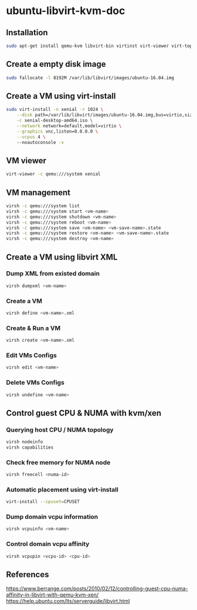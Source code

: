 # ubuntu-libvirt-kvm-doc

## Installation
```bash
sudo apt-get install qemu-kvm libvirt-bin virtinst virt-viewer virt-top
```

## Create a empty disk image
```bash
sudo fallocate -l 8192M /var/lib/libvirt/images/ubuntu-16.04.img
```

## Create a VM using virt-install
```bash
sudo virt-install -n xenial -r 1024 \
    --disk path=/var/lib/libvirt/images/ubuntu-16.04.img,bus=virtio,size=4 \
    -c xenial-desktop-amd64.iso \
    --network network=default,model=virtio \
    --graphics vnc,listen=0.0.0.0 \
    --vcpus 4 \ 
    --noautoconsole -v
```

## VM viewer
```bash
virt-viewer -c qemu:///system xenial
```

## VM management
```bash
virsh -c qemu:///system list
virsh -c qemu:///system start <vm-name>
virsh -c qemu:///system shutdown <vm-name>
virsh -c qemu:///system reboot <vm-name>
virsh -c qemu:///system save <vm-name> <vm-save-name>.state
virsh -c qemu:///system restore <vm-name> <vm-save-name>.state
virsh -c qemu:///system destroy <vm-name>
```

## Create a VM using libvirt XML
### Dump XML from existed domain
```bash
virsh dumpxml <vm-name>
```

### Create a VM
```bash
virsh define <vm-name>.xml
```

### Create & Run a VM
```bash
virsh create <vm-name>.xml
```

### Edit VMs Configs
```bash
virsh edit <vm-name>
```

### Delete VMs Configs
```bash
virsh undefine <vm-name>
```

## Control guest CPU & NUMA with kvm/xen
### Querying host CPU / NUMA topology
```bash
virsh nodeinfo
virsh capabilities
```

### Check free memory for NUMA node
```bash
virsh freecell <numa-id>
```

### Automatic placement using virt-install
```bash
virt-install --cpuset=CPUSET
```

### Dump domain vcpu information
```bash
virsh vcpuinfo <vm-name>
```

### Control domain vcpu affinity
```bash
virsh vcpupin <vcpu-id> <cpu-id>
```

## References
https://www.berrange.com/posts/2010/02/12/controlling-guest-cpu-numa-affinity-in-libvirt-with-qemu-kvm-xen/
https://help.ubuntu.com/lts/serverguide/libvirt.html
